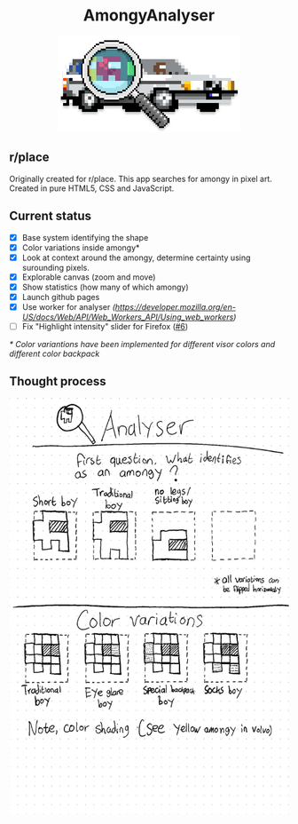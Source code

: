 <div align="center">
    <h1>AmongyAnalyser</h1>
    <img src="./resources/github/logo.png"/>
</div>

## r/place
Originally created for r/place. This app searches for amongy in pixel art. Created in pure HTML5, CSS and JavaScript.

## Current status
- [x] Base system identifying the shape
- [x] Color variations inside amongy*
- [x] Look at context around the amongy, determine certainty using surounding pixels.
- [x] Explorable canvas (zoom and move)
- [x] Show statistics (how many of which amongy)
- [x] Launch github pages
- [x] Use worker for analyser *(https://developer.mozilla.org/en-US/docs/Web/API/Web_Workers_API/Using_web_workers)*
- [ ] Fix "Highlight intensity" slider for Firefox ([#6][i6]) 

[i6]: https://github.com/Woutervdvelde/AmongyAnalyser/issues/6

*\* Color variantions have been implemented for different visor colors and different color backpack*

## Thought process

<div align="center">
    <img src="./resources/github/page1.png" height="750px"/>
</div>
